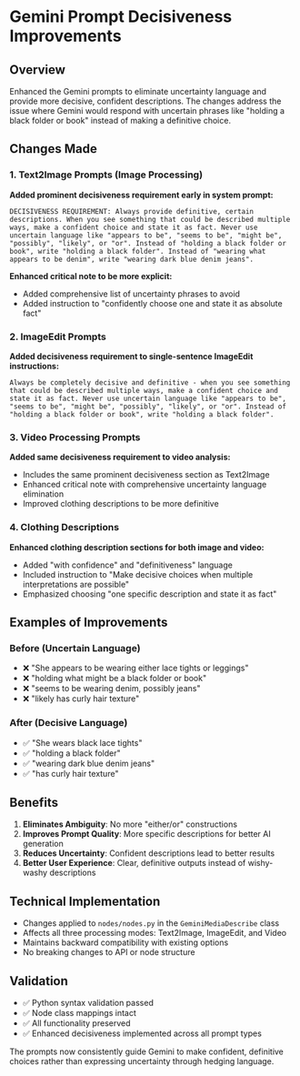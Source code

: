 # Gemini Prompt Decisiveness Improvements

## Overview

Enhanced the Gemini prompts to eliminate uncertainty language and provide more decisive, confident descriptions. The changes address the issue where Gemini would respond with uncertain phrases like "holding a black folder or book" instead of making a definitive choice.

## Changes Made

### 1. Text2Image Prompts (Image Processing)

**Added prominent decisiveness requirement early in system prompt:**

```
DECISIVENESS REQUIREMENT: Always provide definitive, certain descriptions. When you see something that could be described multiple ways, make a confident choice and state it as fact. Never use uncertain language like "appears to be", "seems to be", "might be", "possibly", "likely", or "or". Instead of "holding a black folder or book", write "holding a black folder". Instead of "wearing what appears to be denim", write "wearing dark blue denim jeans".
```

**Enhanced critical note to be more explicit:**

- Added comprehensive list of uncertainty phrases to avoid
- Added instruction to "confidently choose one and state it as absolute fact"

### 2. ImageEdit Prompts

**Added decisiveness requirement to single-sentence ImageEdit instructions:**

```
Always be completely decisive and definitive - when you see something that could be described multiple ways, make a confident choice and state it as fact. Never use uncertain language like "appears to be", "seems to be", "might be", "possibly", "likely", or "or". Instead of "holding a black folder or book", write "holding a black folder".
```

### 3. Video Processing Prompts

**Added same decisiveness requirement to video analysis:**

- Includes the same prominent decisiveness section as Text2Image
- Enhanced critical note with comprehensive uncertainty language elimination
- Improved clothing descriptions to be more definitive

### 4. Clothing Descriptions

**Enhanced clothing description sections for both image and video:**

- Added "with confidence" and "definitiveness" language
- Included instruction to "Make decisive choices when multiple interpretations are possible"
- Emphasized choosing "one specific description and state it as fact"

## Examples of Improvements

### Before (Uncertain Language)

- ❌ "She appears to be wearing either lace tights or leggings"
- ❌ "holding what might be a black folder or book"
- ❌ "seems to be wearing denim, possibly jeans"
- ❌ "likely has curly hair texture"

### After (Decisive Language)

- ✅ "She wears black lace tights"
- ✅ "holding a black folder"
- ✅ "wearing dark blue denim jeans"
- ✅ "has curly hair texture"

## Benefits

1. **Eliminates Ambiguity**: No more "either/or" constructions
2. **Improves Prompt Quality**: More specific descriptions for better AI generation
3. **Reduces Uncertainty**: Confident descriptions lead to better results
4. **Better User Experience**: Clear, definitive outputs instead of wishy-washy descriptions

## Technical Implementation

- Changes applied to `nodes/nodes.py` in the `GeminiMediaDescribe` class
- Affects all three processing modes: Text2Image, ImageEdit, and Video
- Maintains backward compatibility with existing options
- No breaking changes to API or node structure

## Validation

- ✅ Python syntax validation passed
- ✅ Node class mappings intact
- ✅ All functionality preserved
- ✅ Enhanced decisiveness implemented across all prompt types

The prompts now consistently guide Gemini to make confident, definitive choices rather than expressing uncertainty through hedging language.
